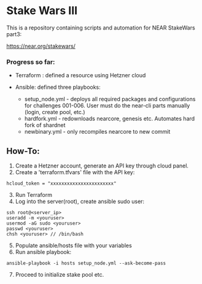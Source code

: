 # Stake Wars III

This is a repository containing scripts and automation for NEAR StakeWars part3:

https://near.org/stakewars/

### Progress so far:

- Terraform : defined a resource using Hetzner cloud


- Ansible: defined three playbooks:
  - setup_node.yml - deploys all required packages and configurations for challenges 001-006. User must do the near-cli parts manually (login, create pool, etc.)
  - hardfork.yml - redownloads nearcore, genesis etc. Automates hard fork of shardnet
  - newbinary.yml - only recompiles nearcore to new commit

## How-To:

1. Create a Hetzner account, generate an API key through cloud panel.
2. Create a 'terraform.tfvars' file with the API key:
```
hcloud_token = "xxxxxxxxxxxxxxxxxxxxxxx"
```
3. Run Terraform
4. Log into the server(root), create ansible sudo user:
```
ssh root@<server_ip>
useradd -m <youruser>
usermod -aG sudo <youruser>
passwd <youruser>
chsh <youruser> // /bin/bash
```
5. Populate ansible/hosts file with your variables
6. Run ansible playbook:
```
ansible-playbook -i hosts setup_node.yml --ask-become-pass
```
7. Proceed to initialize stake pool etc.